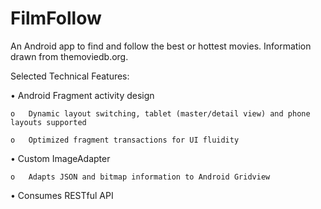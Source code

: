 # FilmFollow

An Android app to find and follow the best or hottest movies. Information drawn from themoviedb.org.

Selected Technical Features:

•	Android Fragment activity design

    o	Dynamic layout switching, tablet (master/detail view) and phone layouts supported

    o	Optimized fragment transactions for UI fluidity

•	Custom ImageAdapter

    o	Adapts JSON and bitmap information to Android Gridview

•	Consumes RESTful API
